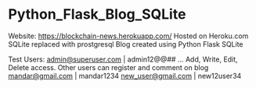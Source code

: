 # Python_Flask_Blog_SQLite
Website: https://blockchain-news.herokuapp.com/ 
Hosted on Heroku.com 
SQLite replaced with prostgresql 
Blog created using Python Flask SQLite 

Test Users:
admin@superuser.com | admin12@@##  ... Add, Write, Edit, Delete access. 
Other users can register and comment on blog 
mandar@gmail.com | mandar1234 
new_user@gmail.com | new12user34
